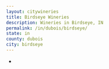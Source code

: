 ```yaml
---
layout: citywineries
title: Birdseye Wineries
description: Wineries in Birdseye, IN
permalink: /in/dubois/birdseye/
state: in
county: dubois
city: birdseye
---
```

-
